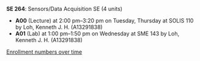 **SE 264**: Sensors/Data Acquisition SE (4 units)

- **A00** (Lecture) at 2:00 pm–3:20 pm on Tuesday, Thursday at SOLIS 110 by Loh, Kenneth J. H. (A13291838)
- **A01** (Lab) at 1:00 pm–1:50 pm on Wednesday at SME 143 by Loh, Kenneth J. H. (A13291838)

[Enrollment numbers over time](./SE264.tsv)
